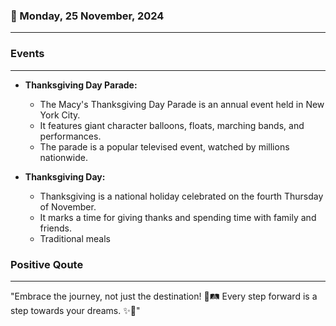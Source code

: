 ### 📅 Monday, 25 November, 2024
------
### Events
------
- **Thanksgiving Day Parade:**
  - The Macy's Thanksgiving Day Parade is an annual event held in New York City.
  - It features giant character balloons, floats, marching bands, and performances.
  - The parade is a popular televised event, watched by millions nationwide.

- **Thanksgiving Day:**
  - Thanksgiving is a national holiday celebrated on the fourth Thursday of November.
  - It marks a time for giving thanks and spending time with family and friends.
  - Traditional meals
### Positive Qoute
------
"Embrace the journey, not just the destination! 🌟🛤️ Every step forward is a step towards your dreams. ✨🚀"
